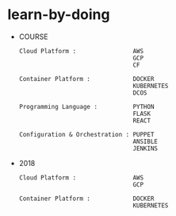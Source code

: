 # learn-by-doing


-   COURSE

        
        Cloud Platform :                AWS
                                        GCP
                                        CF
                                            
        Container Platform :            DOCKER
                                        KUBERNETES
                                        DCOS
        
        Programming Language :          PYTHON
                                        FLASK
                                        REACT
                                    
        Configuration & Orchestration : PUPPET
                                        ANSIBLE
                                        JENKINS
                                        
                                        
                                        
-   2018

        Cloud Platform :                AWS
                                        GCP
                                                    
        Container Platform :            DOCKER
                                        KUBERNETES
                                        
                                        
                                    
                                    